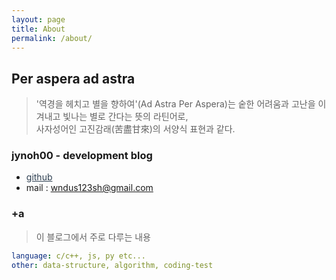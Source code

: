 ```yaml
---
layout: page
title: About
permalink: /about/
---
```


## Per aspera ad astra
> '역경을 헤치고 별을 향하여'(Ad Astra Per Aspera)는 숱한 어려움과 고난을 이겨내고 빛나는 별로 간다는 뜻의 라틴어로,<br>사자성어인 고진감래(苦盡甘來)의 서양식 표현과 같다.

### jynoh00 - development blog
- <a href = "https://github.com/jynoh00" style = "border: none; color: #2c3e50;">github</a>
- mail : wndus123sh@gmail.com

### +a
> 이 블로그에서 주로 다루는 내용
```yml
language: c/c++, js, py etc...
other: data-structure, algorithm, coding-test
```

<!--
### Screenshots
#### Page
![alt text](/public/img/screenshot-1.png)
#### Articles
![alt text](/public/img/screenshot-2.png)
#### Page - Mobile
![alt text](/public/img/screenshot-m1.png)
#### Page - Articles
![alt text](/public/img/screenshot-m2.png)
-->
